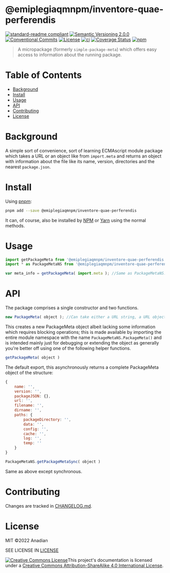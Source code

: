 # @emiplegiaqmnpm/inventore-quae-perferendis
[![standard-readme compliant](https://img.shields.io/badge/readme%20style-standard-brightgreen.svg?style=flat-square)](https://github.com/RichardLitt/standard-readme)
[![Semantic Versioning 2.0.0](https://img.shields.io/badge/semver-2.0.0-brightgreen?style=flat-square)](https://semver.org/spec/v2.0.0.html)
[![Conventional Commits](https://img.shields.io/badge/Conventional%20Commits-1.0.0-yellow.svg?style=flat-square)](https://conventionalcommits.org)
[![License](https://img.shields.io/github/license/Anadian/@emiplegiaqmnpm/inventore-quae-perferendis)](https://github.com/emiplegiaqmnpm/inventore-quae-perferendis/blob/main/LICENSE)
[![ci](https://github.com/emiplegiaqmnpm/inventore-quae-perferendis/actions/workflows/ci.yml/badge.svg)](https://github.com/emiplegiaqmnpm/inventore-quae-perferendis/actions/workflows/ci.yml)
[![Coverage Status](https://coveralls.io/repos/github/Anadian/@emiplegiaqmnpm/inventore-quae-perferendis/badge.svg?branch=main)](https://coveralls.io/github/Anadian/@emiplegiaqmnpm/inventore-quae-perferendis?branch=main)
[![npm](https://img.shields.io/npm/v/@emiplegiaqmnpm/inventore-quae-perferendis)](https://www.npmjs.com/package/@emiplegiaqmnpm/inventore-quae-perferendis)

> A micropackage (formerly `simple-package-meta`) which offers easy access to information about the running package. 
# Table of Contents
- [Background](#Background)
- [Install](#Install)
- [Usage](#Usage)
- [API](#API)
- [Contributing](#Contributing)
- [License](#License)
# Background
A simple sort of convenience, sort of learning ECMAscript module package which takes a URL or an object like from `import.meta` and returns an object with information about the file like its name, version, directories and the nearest `package.json`.
# Install
Using [pnpm](https://pnpm.io/cli/add):
```sh
pnpm add --save @emiplegiaqmnpm/inventore-quae-perferendis
```
It can, of course, also be installed by [NPM](https://docs.npmjs.com/cli/v8/commands/npm-install) or [Yarn](https://yarnpkg.com/getting-started/usage) using the normal methods.
# Usage
```js
import getPackageMeta from '@emiplegiaqmnpm/inventore-quae-perferendis'; //The default is just the getPackageMeta function
import * as PackageMetaNS from '@emiplegiaqmnpm/inventore-quae-perferendis'; //The whole namespace

var meta_info = getPackageMeta( import.meta ); //Same as PackageMetaNS.getPackageMeta
```
# API
The package comprises a single constructor and two functions.
```js
new PackageMeta( object ); //Can take either a URL string, a URL object or an `import.meta`-like object
```
This creates a new PackageMeta object albeit lacking some information which requires blocking operations; this is made available by importing the entire module namespace with the name `PackageMetaNS.PackageMeta()` and is intended mainly just for debugging or extending the object as generally you're better off using one of the following helper functions.
```js
getPackageMeta( object )
```
The default export, this asynchronously returns a complete PackageMeta object of the structure:
```js
{
	name: '',
	version: '',
	packageJSON: {},
	url: '',
	filename: '',
	dirname: '',
	paths: {
		packageDirectory: '',
		data: '',
		config: '',
		cache: '',
		log: '',
		temp: ''
	}
}
```
```js
PackageMetaNS.getPackageMetaSync( object )
```
Same as above except synchronous.
# Contributing
Changes are tracked in [CHANGELOG.md](CHANGELOG.md).
# License
MIT ©2022 Anadian

SEE LICENSE IN [LICENSE](LICENSE)

[![Creative Commons License](https://i.creativecommons.org/l/by-sa/4.0/88x31.png)](http://creativecommons.org/licenses/by-sa/4.0/)This project's documentation is licensed under a [Creative Commons Attribution-ShareAlike 4.0 International License](http://creativecommons.org/licenses/by-sa/4.0/).
